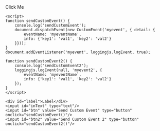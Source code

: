 <!DOCTYPE html>
<html>
<head>
    <link rel="stylesheet" href="lib/onsen/css/onsenui.css">
    <link rel="stylesheet" href="lib/onsen/css/onsen-css-components.min.css">
    <script src="lib/onsen/js/onsenui.min.js"></script>
    <script src="logging.js"></script>
</head>
<body>
    <ons-button onclick="alert('Hello World!')">Click Me</ons-button>

    <script>
    function sendCustomEvent() {
        console.log('sendCustomEvent');
        document.dispatchEvent(new CustomEvent('myevent', { detail: {
            eventName: 'myeventName',
            info: {'key1': 'val1', 'key2': 'val2'}
        }}));
    }
    document.addEventListener('myevent', loggingjs.logEvent, true);
    
    function sendCustomEvent2() {
        console.log('sendCustomEvent2');
        loggingjs.logEvent(null, 'myevent2', {
            eventName: 'myeventName',
            info: {'key1': 'val1', 'key2': 'val2'}
        });
    }
    </script>

    <div id="label">Label</div>
    <input id="inText" type="text"/>
    <input id="btn" value="Send Custom Event" type="button" onclick="sendCustomEvent()"/>
    <input id="btn2" value="Send Custom Event 2" type="button" onclick="sendCustomEvent2()"/>

</body>
</html>